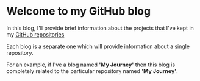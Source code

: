 # Welcome to my GitHub blog

In this blog, I'll provide brief information about the projects that I've kept in my [GitHub repositories](https://github.com/elwyncrestha/repositories)

Each blog is a separate one which will provide information about a single repository.

For an example, if I've a blog named __'My Journey'__ then this blog is completely related to the particular repository named __'My Journey'__.
